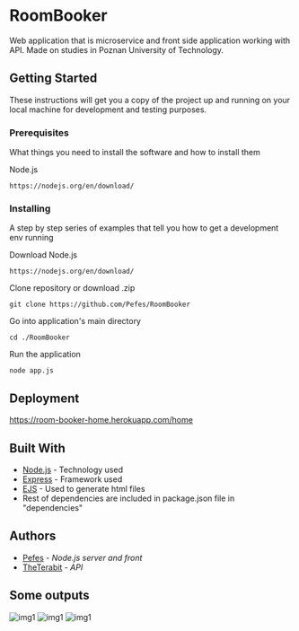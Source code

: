 # RoomBooker

Web application that is microservice and front side application working with API. Made on studies in Poznan University of Technology.

## Getting Started

These instructions will get you a copy of the project up and running on your local machine for development and testing purposes.

### Prerequisites

What things you need to install the software and how to install them

Node.js

```
https://nodejs.org/en/download/
```

### Installing

A step by step series of examples that tell you how to get a development env running

Download Node.js

```
https://nodejs.org/en/download/
```

Clone repository or download .zip

```
git clone https://github.com/Pefes/RoomBooker
```

Go into application's main directory

```
cd ./RoomBooker
```

Run the application

```
node app.js
```


## Deployment

https://room-booker-home.herokuapp.com/home

## Built With

* [Node.js](https://nodejs.org/en/docs/) - Technology used
* [Express](https://expressjs.com/en/api.html) - Framework used
* [EJS](https://ejs.co/#docs) - Used to generate html files
* Rest of dependencies are included in package.json file in "dependencies"

## Authors

* [Pefes](https://github.com/Pefes) - *Node.js server and front* 
* [TheTerabit](https://github.com/TheTerabit) - *API*

## Some outputs

![img1](https://i.imgur.com/lXdy5vY.png)
![img1](https://i.imgur.com/qHcrsju.png)
![img1](https://i.imgur.com/0Bst2NN.png)
